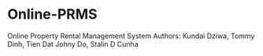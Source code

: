 # Online-PRMS
Online Property Rental Management System
Authors: Kundai Dziwa, Tommy Dinh, Tien Dat Johny Do, Stalin D Cunha 
